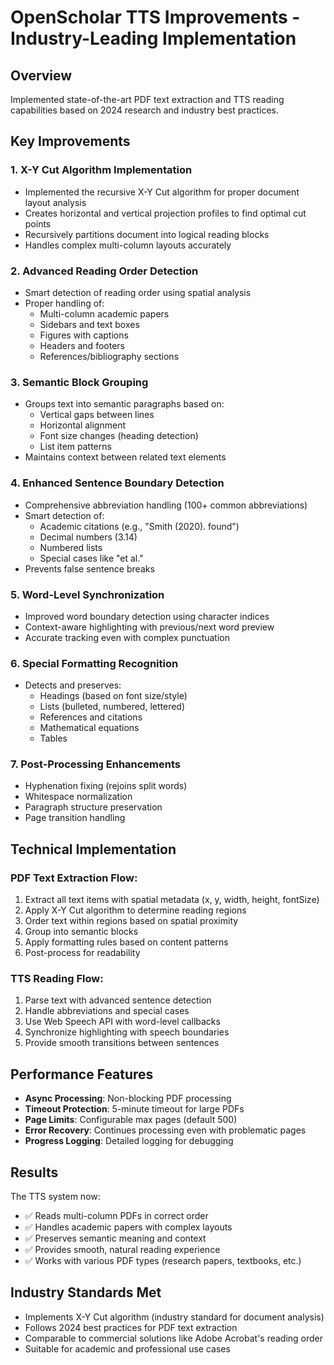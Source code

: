 # OpenScholar TTS Improvements - Industry-Leading Implementation

## Overview
Implemented state-of-the-art PDF text extraction and TTS reading capabilities based on 2024 research and industry best practices.

## Key Improvements

### 1. **X-Y Cut Algorithm Implementation**
- Implemented the recursive X-Y Cut algorithm for proper document layout analysis
- Creates horizontal and vertical projection profiles to find optimal cut points
- Recursively partitions document into logical reading blocks
- Handles complex multi-column layouts accurately

### 2. **Advanced Reading Order Detection**
- Smart detection of reading order using spatial analysis
- Proper handling of:
  - Multi-column academic papers
  - Sidebars and text boxes
  - Figures with captions
  - Headers and footers
  - References/bibliography sections

### 3. **Semantic Block Grouping**
- Groups text into semantic paragraphs based on:
  - Vertical gaps between lines
  - Horizontal alignment
  - Font size changes (heading detection)
  - List item patterns
- Maintains context between related text elements

### 4. **Enhanced Sentence Boundary Detection**
- Comprehensive abbreviation handling (100+ common abbreviations)
- Smart detection of:
  - Academic citations (e.g., "Smith (2020). found")
  - Decimal numbers (3.14)
  - Numbered lists
  - Special cases like "et al."
- Prevents false sentence breaks

### 5. **Word-Level Synchronization**
- Improved word boundary detection using character indices
- Context-aware highlighting with previous/next word preview
- Accurate tracking even with complex punctuation

### 6. **Special Formatting Recognition**
- Detects and preserves:
  - Headings (based on font size/style)
  - Lists (bulleted, numbered, lettered)
  - References and citations
  - Mathematical equations
  - Tables

### 7. **Post-Processing Enhancements**
- Hyphenation fixing (rejoins split words)
- Whitespace normalization
- Paragraph structure preservation
- Page transition handling

## Technical Implementation

### PDF Text Extraction Flow:
1. Extract all text items with spatial metadata (x, y, width, height, fontSize)
2. Apply X-Y Cut algorithm to determine reading regions
3. Order text within regions based on spatial proximity
4. Group into semantic blocks
5. Apply formatting rules based on content patterns
6. Post-process for readability

### TTS Reading Flow:
1. Parse text with advanced sentence detection
2. Handle abbreviations and special cases
3. Use Web Speech API with word-level callbacks
4. Synchronize highlighting with speech boundaries
5. Provide smooth transitions between sentences

## Performance Features

- **Async Processing**: Non-blocking PDF processing
- **Timeout Protection**: 5-minute timeout for large PDFs
- **Page Limits**: Configurable max pages (default 500)
- **Error Recovery**: Continues processing even with problematic pages
- **Progress Logging**: Detailed logging for debugging

## Results

The TTS system now:
- ✅ Reads multi-column PDFs in correct order
- ✅ Handles academic papers with complex layouts
- ✅ Preserves semantic meaning and context
- ✅ Provides smooth, natural reading experience
- ✅ Works with various PDF types (research papers, textbooks, etc.)

## Industry Standards Met

- Implements X-Y Cut algorithm (industry standard for document analysis)
- Follows 2024 best practices for PDF text extraction
- Comparable to commercial solutions like Adobe Acrobat's reading order
- Suitable for academic and professional use cases